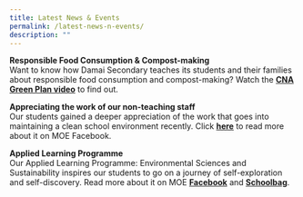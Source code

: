 ```yaml
---
title: Latest News & Events
permalink: /latest-news-n-events/
description: ""
---
```

<p><strong>Responsible Food Consumption &amp; Compost-making</strong><br />Want to know how Damai Secondary teaches its students and their families about responsible food consumption and compost-making? Watch the&nbsp;<strong><a href="https://www.channelnewsasia.com/watch/cna-green-plan/sustainable-living-2646101" target="_blank" rel="noopener">CNA Green Plan video</a></strong>&nbsp;to find out.</p>
<p><strong>Appreciating the work of our non-teaching staff</strong><br />Our students gained a deeper appreciation of the work that goes into maintaining a clean school environment recently. Click&nbsp;<strong><a href="https://www.facebook.com/100064594847808/posts/260477056115454/" target="_blank" rel="noopener">here</a></strong>&nbsp;to read more about it on MOE Facebook.</p>
<p><strong>Applied Learning Programme</strong><br />Our Applied Learning Programme: Environmental Sciences and Sustainability inspires our students to go on a journey of self-exploration and self-discovery. Read more about it on MOE&nbsp;<strong><a href="https://www.facebook.com/moesingapore/posts/234976775332149" target="_blank" rel="noopener">Facebook</a></strong>&nbsp;and&nbsp;<strong><a href="https://www.schoolbag.edu.sg/story/building-an-alp-in-environmental-science-from-the-ground-up" target="_blank" rel="noopener">Schoolbag</a></strong>.</p>